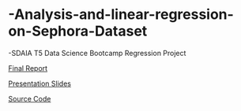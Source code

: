 # -Analysis-and-linear-regression-on-Sephora-Dataset
-SDAIA T5 Data Science Bootcamp Regression Project

[Final Report](https://github.com/alaanouud/Regression-Project/blob/main/Alanoud_Alnirah_Regression_report.pdf) 

[Presentation Slides](https://github.com/alaanouud/Regression-Project/blob/main/Alanoud_Alnirah_Regression_ppt.pdf)

[Source Code](https://github.com/alaanouud/Regression-Project/blob/main/Alanoud_Alnirah_Regression_code.ipynb) 
